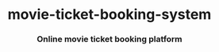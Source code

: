 <h1 align="center"> movie-ticket-booking-system</h1>
<h3 align="center">Online movie ticket booking platform</h3>

